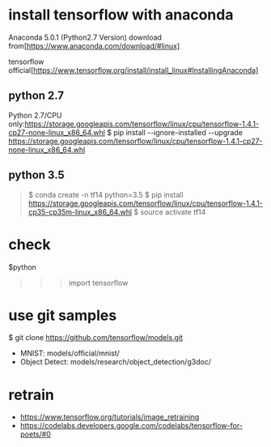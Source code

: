 # install tensorflow with anaconda

Anaconda 5.0.1 (Python2.7 Version) download from[https://www.anaconda.com/download/#linux]


tensorflow official[https://www.tensorflow.org/install/install_linux#InstallingAnaconda]

## python 2.7
Python 2.7/CPU only:https://storage.googleapis.com/tensorflow/linux/cpu/tensorflow-1.4.1-cp27-none-linux_x86_64.whl
$ pip install --ignore-installed --upgrade https://storage.googleapis.com/tensorflow/linux/cpu/tensorflow-1.4.1-cp27-none-linux_x86_64.whl

## python 3.5

>$ conda create -n tf14 python=3.5
>$ pip install https://storage.googleapis.com/tensorflow/linux/cpu/tensorflow-1.4.1-cp35-cp35m-linux_x86_64.whl
>$ source activate tf14


# check

$python
>>>import tensorflow

# use git samples

$ git clone https://github.com/tensorflow/models.git

* MNIST: models/official/mnist/
* Object Detect: models/research/object_detection/g3doc/



# retrain
* https://www.tensorflow.org/tutorials/image_retraining
* https://codelabs.developers.google.com/codelabs/tensorflow-for-poets/#0

